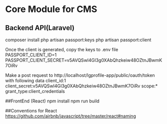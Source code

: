 # Core Module for CMS
## Backend API(Laravel)

composer install
php artisan passport:keys
php artisan passport:client

Once the client is generated, copy the keys to .env file
PASSPORT_CLIENT_ID=1
PASSPORT_CLIENT_SECRET=v5AVQSwl4GI3g0XAbQhzkeiw48OZtnJBwmK7OiRv

Make a post request to http://localhost/lgprofile-app/public/oauth/token with following data
client_id:1
client_secret:v5AVQSwl4GI3g0XAbQhzkeiw48OZtnJBwmK7OiRv
scope:*
grant_type:client_credentials

##FrontEnd (React)
npm install
npm run build

##Conventions for React
https://github.com/airbnb/javascript/tree/master/react#naming
